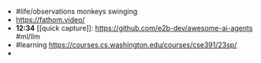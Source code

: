 - #life/observations monkeys swinging
- https://fathom.video/
- **12:34** [[quick capture]]:  https://github.com/e2b-dev/awesome-ai-agents #ml/llm
- #learning https://courses.cs.washington.edu/courses/cse391/23sp/
-